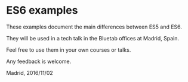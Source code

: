 # ES6 examples

These examples document the main differences between ES5 and ES6.

They will be used in a tech talk in the Bluetab offices at Madrid, Spain.

Feel free to use them in your own courses or talks.

Any feedback is welcome.

Madrid, 2016/11/02
